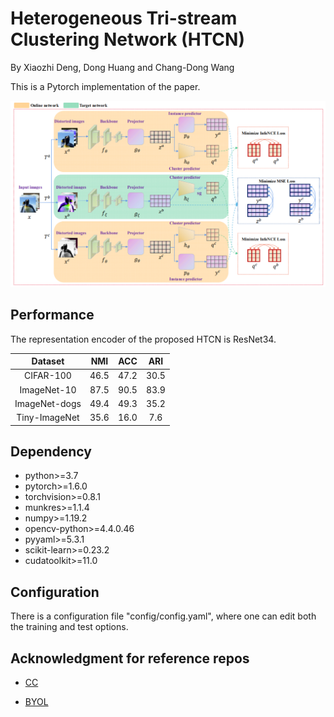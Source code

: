 # Heterogeneous Tri-stream Clustering Network (HTCN)

By Xiaozhi Deng, Dong Huang and Chang-Dong Wang

This is a Pytorch implementation of the paper.

![network](figures/network.png)

## Performance

The representation encoder of the proposed HTCN is ResNet34.

|    Dataset    | NMI  | ACC  | ARI  |
| :-----------: | :--: | :--: | :--: |
|   CIFAR-100   | 46.5 | 47.2 | 30.5 |
|  ImageNet-10  | 87.5 | 90.5 | 83.9 |
| ImageNet-dogs | 49.4 | 49.3 | 35.2 |
| Tiny-ImageNet | 35.6 | 16.0 | 7.6  |

## Dependency

- python>=3.7
- pytorch>=1.6.0
- torchvision>=0.8.1
- munkres>=1.1.4
- numpy>=1.19.2
- opencv-python>=4.4.0.46
- pyyaml>=5.3.1
- scikit-learn>=0.23.2
- cudatoolkit>=11.0

## Configuration

There is a configuration file "config/config.yaml", where one can edit both the training and test options.

## Acknowledgment for reference repos

- [CC](https://github.com/Yunfan-Li/Contrastive-Clustering)

- [BYOL](https://github.com/Spijkervet/BYOL)

